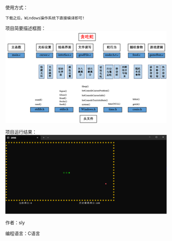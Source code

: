 使用方式：  

    下载之后，Windows操作系统下直接编译即可!  

项目简要描述框图：
    ![alt](https://github.com/shiluyao0710/All-projects-in-the-learning-process/blob/main/snake.png "贪吃蛇项目描述")  

项目运行结果：  
    ![alt](https://github.com/shiluyao0710/All-projects-in-the-learning-process/blob/main/result.png "贪吃蛇项目描述")  

作者：sly  

编程语言：C语言

    
